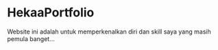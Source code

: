 # HekaaPortfolio
Website ini adalah untuk memperkenalkan diri dan skill saya yang masih pemula banget... 



